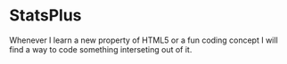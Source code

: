 # StatsPlus
Whenever I learn a new property of HTML5 or a fun coding concept I will find a way to code something interseting out of it.
